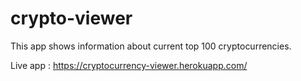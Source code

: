 # crypto-viewer
This app shows information about current top 100 cryptocurrencies.


Live app : https://cryptocurrency-viewer.herokuapp.com/